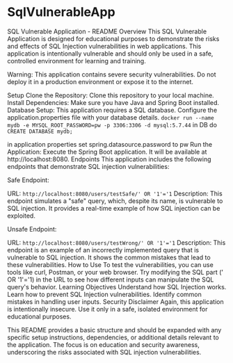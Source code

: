 # SqlVulnerableApp
SQL Vulnerable Application - README
Overview
This SQL Vulnerable Application is designed for educational purposes to demonstrate the risks and effects of SQL Injection vulnerabilities in web applications. This application is intentionally vulnerable and should only be used in a safe, controlled environment for learning and training.

Warning: This application contains severe security vulnerabilities. Do not deploy it in a production environment or expose it to the internet.

Setup
Clone the Repository: Clone this repository to your local machine.
Install Dependencies: Make sure you have Java and Spring Boot installed.
Database Setup: This application requires a SQL database. Configure the application.properties file with your database details.
`docker run --name mydb -e MYSQL_ROOT_PASSWORD=pw -p 3306:3306 -d mysql:5.7.44`
in DB do 
`CREATE DATABASE mydb;`

in application properties set spring.datasource.password to pw
Run the Application: Execute the Spring Boot application. It will be available at http://localhost:8080.
Endpoints
This application includes the following endpoints that demonstrate SQL injection vulnerabilities:

Safe Endpoint:

URL: `http://localhost:8080/users/testSafe/' OR '1'='1`
Description: This endpoint simulates a "safe" query, which, despite its name, is vulnerable to SQL injection. It provides a real-time example of how SQL injection can be exploited.

Unsafe Endpoint:

URL: `http://localhost:8080/users/testWrong/' OR '1'='1`
Description: This endpoint is an example of an incorrectly implemented query that is vulnerable to SQL injection. It shows the common mistakes that lead to these vulnerabilities.
How to Use
To test the vulnerabilities, you can use tools like curl, Postman, or your web browser.
Try modifying the SQL part (' OR '1'='1) in the URL to see how different inputs can manipulate the SQL query's behavior.
Learning Objectives
Understand how SQL Injection works.
Learn how to prevent SQL Injection vulnerabilities.
Identify common mistakes in handling user inputs.
Security Disclaimer
Again, this application is intentionally insecure. Use it only in a safe, isolated environment for educational purposes.

This README provides a basic structure and should be expanded with any specific setup instructions, dependencies, or additional details relevant to the application. The focus is on education and security awareness, underscoring the risks associated with SQL injection vulnerabilities.
